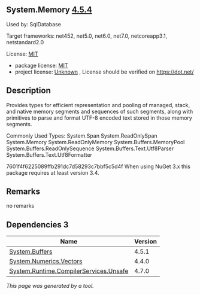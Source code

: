 System.Memory [4.5.4](https://www.nuget.org/packages/System.Memory/4.5.4)
--------------------

Used by: SqlDatabase

Target frameworks: net452, net5.0, net6.0, net7.0, netcoreapp3.1, netstandard2.0

License: [MIT](../../../../licenses/mit) 

- package license: [MIT](https://github.com/dotnet/corefx/blob/master/LICENSE.TXT) 
- project license: [Unknown](https://dot.net/) , License should be verified on https://dot.net/

Description
-----------
Provides types for efficient representation and pooling of managed, stack, and native memory segments and sequences of such segments, along with primitives to parse and format UTF-8 encoded text stored in those memory segments.

Commonly Used Types:
System.Span
System.ReadOnlySpan
System.Memory
System.ReadOnlyMemory
System.Buffers.MemoryPool
System.Buffers.ReadOnlySequence
System.Buffers.Text.Utf8Parser
System.Buffers.Text.Utf8Formatter
 
7601f4f6225089ffb291dc7d58293c7bbf5c5d4f 
When using NuGet 3.x this package requires at least version 3.4.

Remarks
-----------
no remarks


Dependencies 3
-----------

|Name|Version|
|----------|:----|
|[System.Buffers](../../../../packages/nuget.org/system.buffers/4.5.1)|4.5.1|
|[System.Numerics.Vectors](../../../../packages/nuget.org/system.numerics.vectors/4.4.0)|4.4.0|
|[System.Runtime.CompilerServices.Unsafe](../../../../packages/nuget.org/system.runtime.compilerservices.unsafe/4.7.0)|4.7.0|

*This page was generated by a tool.*